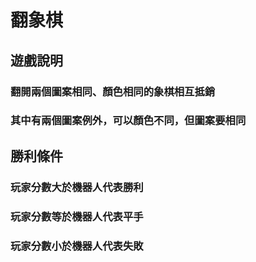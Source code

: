 # 翻象棋
## 遊戲說明
### 翻開兩個圖案相同、顏色相同的象棋相互抵銷
### 其中有兩個圖案例外，可以顏色不同，但圖案要相同
## 勝利條件
### 玩家分數大於機器人代表勝利
### 玩家分數等於機器人代表平手
### 玩家分數小於機器人代表失敗